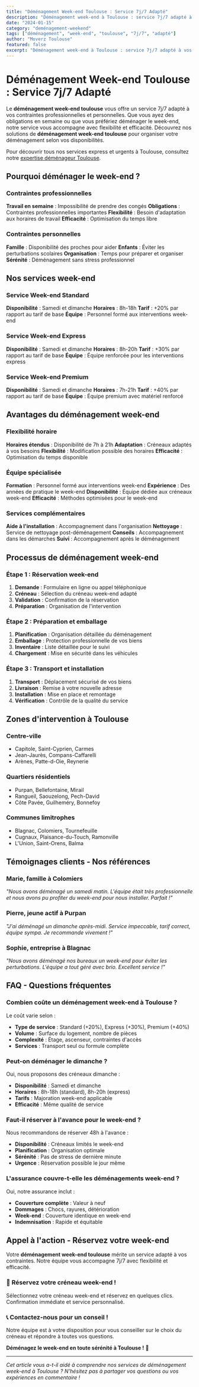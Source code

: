 ```yaml
---
title: "Déménagement Week-end Toulouse : Service 7j/7 Adapté"
description: "Déménagement week-end à Toulouse : service 7j/7 adapté à vos contraintes. Tarifs attractifs, équipe disponible, solution pratique. Devis gratuit."
date: "2024-01-15"
category: "deménagement-weekend"
tags: ["déménagement", "week-end", "toulouse", "7j/7", "adapté"]
author: "Moverz Toulouse"
featured: false
excerpt: "Déménagement week-end à Toulouse : service 7j/7 adapté à vos contraintes. Tarifs attractifs, équipe disponible, solution pratique."
---
```


# Déménagement Week-end Toulouse : Service 7j/7 Adapté

Le **déménagement week-end toulouse** vous offre un service 7j/7 adapté à vos contraintes professionnelles et personnelles. Que vous ayez des obligations en semaine ou que vous préfériez déménager le week-end, notre service vous accompagne avec flexibilité et efficacité. Découvrez nos solutions de **déménagement week-end toulouse** pour organiser votre déménagement selon vos disponibilités.

Pour découvrir tous nos services express et urgents à Toulouse, consultez notre [expertise déménageur Toulouse](/blog/demenageur/demenageur-toulouse).

## Pourquoi déménager le week-end ?

### Contraintes professionnelles

**Travail en semaine** : Impossibilité de prendre des congés
**Obligations** : Contraintes professionnelles importantes
**Flexibilité** : Besoin d'adaptation aux horaires de travail
**Efficacité** : Optimisation du temps libre

### Contraintes personnelles

**Famille** : Disponibilité des proches pour aider
**Enfants** : Éviter les perturbations scolaires
**Organisation** : Temps pour préparer et organiser
**Sérénité** : Déménagement sans stress professionnel

## Nos services week-end

### Service Week-end Standard

**Disponibilité** : Samedi et dimanche
**Horaires** : 8h-18h
**Tarif** : +20% par rapport au tarif de base
**Équipe** : Personnel formé aux interventions week-end

### Service Week-end Express

**Disponibilité** : Samedi et dimanche
**Horaires** : 8h-20h
**Tarif** : +30% par rapport au tarif de base
**Équipe** : Équipe renforcée pour les interventions express

### Service Week-end Premium

**Disponibilité** : Samedi et dimanche
**Horaires** : 7h-21h
**Tarif** : +40% par rapport au tarif de base
**Équipe** : Équipe premium avec matériel renforcé

## Avantages du déménagement week-end

### Flexibilité horaire

**Horaires étendus** : Disponibilité de 7h à 21h
**Adaptation** : Créneaux adaptés à vos besoins
**Flexibilité** : Modification possible des horaires
**Efficacité** : Optimisation du temps disponible

### Équipe spécialisée

**Formation** : Personnel formé aux interventions week-end
**Expérience** : Des années de pratique le week-end
**Disponibilité** : Équipe dédiée aux créneaux week-end
**Efficacité** : Méthodes optimisées pour le week-end

### Services complémentaires

**Aide à l'installation** : Accompagnement dans l'organisation
**Nettoyage** : Service de nettoyage post-déménagement
**Conseils** : Accompagnement dans les démarches
**Suivi** : Accompagnement après le déménagement

## Processus de déménagement week-end

### Étape 1 : Réservation week-end

1. **Demande** : Formulaire en ligne ou appel téléphonique
2. **Créneau** : Sélection du créneau week-end adapté
3. **Validation** : Confirmation de la réservation
4. **Préparation** : Organisation de l'intervention

### Étape 2 : Préparation et emballage

1. **Planification** : Organisation détaillée du déménagement
2. **Emballage** : Protection professionnelle de vos biens
3. **Inventaire** : Liste détaillée pour le suivi
4. **Chargement** : Mise en sécurité dans les véhicules

### Étape 3 : Transport et installation

1. **Transport** : Déplacement sécurisé de vos biens
2. **Livraison** : Remise à votre nouvelle adresse
3. **Installation** : Mise en place et remontage
4. **Vérification** : Contrôle de la qualité du service

## Zones d'intervention à Toulouse

### Centre-ville
- Capitole, Saint-Cyprien, Carmes
- Jean-Jaurès, Compans-Caffarelli
- Arènes, Patte-d-Oie, Reynerie

### Quartiers résidentiels
- Purpan, Bellefontaine, Mirail
- Rangueil, Saouzelong, Pech-David
- Côte Pavée, Guilheméry, Bonnefoy

### Communes limitrophes
- Blagnac, Colomiers, Tournefeuille
- Cugnaux, Plaisance-du-Touch, Ramonville
- L'Union, Saint-Orens, Balma

## Témoignages clients - Nos références

### Marie, famille à Colomiers
*"Nous avons déménagé un samedi matin. L'équipe était très professionnelle et nous avons pu profiter du week-end pour nous installer. Parfait !"*

### Pierre, jeune actif à Purpan
*"J'ai déménagé un dimanche après-midi. Service impeccable, tarif correct, équipe sympa. Je recommande vivement !"*

### Sophie, entreprise à Blagnac
*"Nous avons déménagé nos bureaux un week-end pour éviter les perturbations. L'équipe a tout géré avec brio. Excellent service !"*

## FAQ - Questions fréquentes

### Combien coûte un déménagement week-end à Toulouse ?

Le coût varie selon :
- **Type de service** : Standard (+20%), Express (+30%), Premium (+40%)
- **Volume** : Surface du logement, nombre de pièces
- **Complexité** : Étage, ascenseur, contraintes d'accès
- **Services** : Transport seul ou formule complète

### Peut-on déménager le dimanche ?

Oui, nous proposons des créneaux dimanche :
- **Disponibilité** : Samedi et dimanche
- **Horaires** : 8h-18h (standard), 8h-20h (express)
- **Tarifs** : Majoration week-end applicable
- **Efficacité** : Même qualité de service

### Faut-il réserver à l'avance pour le week-end ?

Nous recommandons de réserver 48h à l'avance :
- **Disponibilité** : Créneaux limités le week-end
- **Planification** : Organisation optimale
- **Sérénité** : Pas de stress de dernière minute
- **Urgence** : Réservation possible le jour même

### L'assurance couvre-t-elle les déménagements week-end ?

Oui, notre assurance inclut :
- **Couverture complète** : Valeur à neuf
- **Dommages** : Chocs, rayures, détérioration
- **Week-end** : Couverture identique en week-end
- **Indemnisation** : Rapide et équitable

## Appel à l'action - Réservez votre week-end

Votre **déménagement week-end toulouse** mérite un service adapté à vos contraintes. Notre équipe vous accompagne 7j/7 avec flexibilité et efficacité.

### 📅 **Réservez votre créneau week-end !**

Sélectionnez votre créneau week-end et réservez en quelques clics. Confirmation immédiate et service personnalisé.

### 📞 **Contactez-nous pour un conseil !**

Notre équipe est à votre disposition pour vous conseiller sur le choix du créneau et répondre à toutes vos questions.

**Déménagez le week-end en toute sérénité à Toulouse !** 🚚

---

*Cet article vous a-t-il aidé à comprendre nos services de déménagement week-end à Toulouse ? N'hésitez pas à partager vos questions ou vos expériences en commentaire !*

